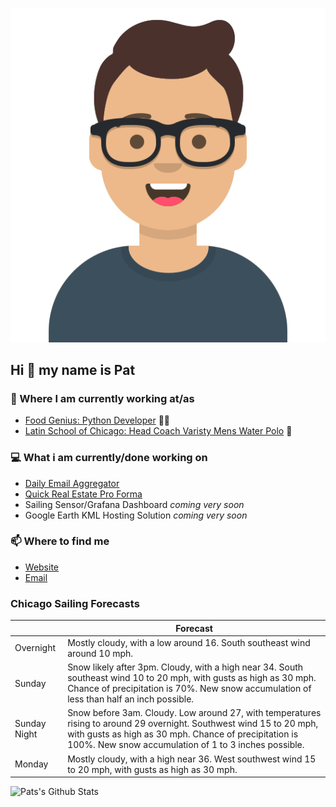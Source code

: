 [![Social banner for p-j-falconer](https://raw.githubusercontent.com/P-J-FALCONER/P-J-FALCONER/master/assets/avataaars.svg)](https://patfalconer.com/)
## Hi :wave: my name is Pat

### 💼 Where I am currently working at/as
- [Food Genius: Python Developer](https://getfoodgenius.com/) 🍔🐍
- [Latin School of Chicago: Head Coach Varisty Mens Water Polo](https://www.latinschool.org/) 🤽


### 💻 What i am currently/done working on
 - [Daily Email Aggregator](https://github.com/P-J-FALCONER/dott_daily_mail)
 - [Quick Real Estate Pro Forma](https://github.com/P-J-FALCONER/henry)
 - Sailing Sensor/Grafana Dashboard *coming very soon*
 - Google Earth KML Hosting Solution *coming very soon*

### 📫 Where to find me
 - [Website](https://patfalconer.com/)
 - [Email](mailto:patrick.j.falconer@gmail.com)


### Chicago Sailing Forecasts
|   | Forecast  |
|---|---|
| Overnight | Mostly cloudy, with a low around 16. South southeast wind around 10 mph. |
| Sunday | Snow likely after 3pm. Cloudy, with a high near 34. South southeast wind 10 to 20 mph, with gusts as high as 30 mph. Chance of precipitation is 70%. New snow accumulation of less than half an inch possible. |
| Sunday Night | Snow before 3am. Cloudy. Low around 27, with temperatures rising to around 29 overnight. Southwest wind 15 to 20 mph, with gusts as high as 30 mph. Chance of precipitation is 100%. New snow accumulation of 1 to 3 inches possible. |
| Monday | Mostly cloudy, with a high near 36. West southwest wind 15 to 20 mph, with gusts as high as 30 mph. |

![Pats's Github Stats](https://github-readme-stats.vercel.app/api?username=p-j-falconer&show_icons=true&theme=radical)
